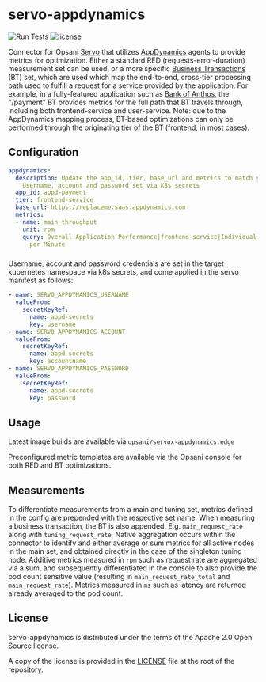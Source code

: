 # servo-appdynamics
![Run Tests](https://github.com/opsani/servox/workflows/Run%20Tests/badge.svg)
[![license](https://img.shields.io/github/license/opsani/servo-appdynamics.svg)](https://github.com/opsani/servo-appdynamics/blob/master/LICENSE)

Connector for Opsani [Servo](https://github.com/opsani/servox) that utilizes [AppDynamics](https://www.appdynamics.com/) agents to provide metrics for optimization. Either a standard RED (requests-error-duration) measurement set can be used, or a more specific [Business Transactions](https://www.appdynamics.com/product/how-it-works/business-transaction) (BT) set, which are used which map the end-to-end, cross-tier processing path used to fulfill a request for a service provided by the application. For example, in a fully-featured application such as [Bank of Anthos](https://github.com/opsani/bank-of-anthos), the "/payment" BT provides metrics for the full path that BT travels through, including both frontend-service and user-service. Note: due to the AppDynamics mapping process, BT-based optimizations can only be performed through the originating tier of the BT (frontend, in most cases).


## Configuration

```yaml
appdynamics:
  description: Update the app_id, tier, base_url and metrics to match your AppDynamics configuration. 
    Username, account and password set via K8s secrets
  app_id: appd-payment
  tier: frontend-service
  base_url: https://replaceme.saas.appdynamics.com
  metrics:
  - name: main_throughput
    unit: rpm
    query: Overall Application Performance|frontend-service|Individual Nodes|frontend|Calls
      per Minute
```

###

Username, account and password credentials are set in the target kubernetes namespace via k8s secrets, and come applied 
in the servo manifest as follows:

```yaml
- name: SERVO_APPDYNAMICS_USERNAME
  valueFrom:
    secretKeyRef:
      name: appd-secrets
      key: username
- name: SERVO_APPDYNAMICS_ACCOUNT
  valueFrom:
    secretKeyRef:
      name: appd-secrets
      key: accountname
- name: SERVO_APPDYNAMICS_PASSWORD
  valueFrom:
    secretKeyRef:
      name: appd-secrets
      key: password
```

## Usage

Latest image builds are available via `opsani/servox-appdynamics:edge`

Preconfigured metric templates are available via the Opsani console for both RED and BT optimizations.

## Measurements

To differentiate measurements from a main and tuning set, metrics defined in the config are prepended with the respective set name. When measuring a business transaction, the BT is also appended. E.g. `main_request_rate` along with `tuning_request_rate`. Native aggregation occurs within the connector to identify and either average or sum metrics for all active nodes in the main set, and obtained directly in the case of the singleton tuning node. Additive metrics measured in `rpm` such as request rate are aggregated via a sum, and subsequently differentiated in the console to also provide the pod count sensitive value (resulting in `main_request_rate_total` and `main_request_rate`). Metrics measured in `ms` such as latency are returned already averaged to the pod count. 


## License

servo-appdynamics is distributed under the terms of the Apache 2.0 Open Source license.

A copy of the license is provided in the [LICENSE](LICENSE) file at the root of
the repository.
